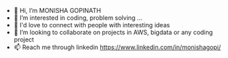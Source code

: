 - 👋 Hi, I’m MONISHA GOPINATH
- 👀 I’m interested in coding, problem solving ...
- 🌱 I'd love to connect with people with interesting ideas
- 💞️ I’m looking to collaborate on projects in AWS, bigdata or any coding project
- 📫 Reach me through linkedin https://www.linkedin.com/in/monishagopi/

<!---
moni27us/moni27us is a ✨ special ✨ repository because its `README.md` (this file) appears on your GitHub profile.
You can click the Preview link to take a look at your changes.
--->
